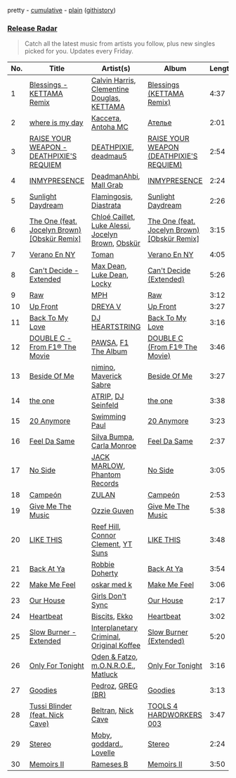 pretty - [cumulative](/playlists/cumulative/Release%20Radar.md) - [plain](/playlists/plain/37i9dQZEVXbsudmxBFKW7G) ([githistory](https://github.githistory.xyz/vitokorn/spotify-playlist-archive/blob/master/playlists/plain/37i9dQZEVXbsudmxBFKW7G))
### [Release Radar](https://open.spotify.com/playlist/37i9dQZEVXbsudmxBFKW7G)

> Catch all the latest music from artists you follow, plus new singles picked for you. Updates every Friday.

| No. | Title | Artist(s) | Album | Length |
|---|---|---|---|---|
| 1 | [Blessings - KETTAMA Remix](https://open.spotify.com/track/4dBT9YgndxaNS0Fp1PSHZ0) | [Calvin Harris](https://open.spotify.com/artist/7CajNmpbOovFoOoasH2HaY), [Clementine Douglas](https://open.spotify.com/artist/4DWuml4Jf6K81b5rAPwMb6), [KETTAMA](https://open.spotify.com/artist/3an9rnsXKPCAMlZgH4A0n4) | [Blessings (KETTAMA Remix)](https://open.spotify.com/album/1lvrQ3eXhtSoogIV7In3ZG) | 4:37 |
| 2 | [where is my day](https://open.spotify.com/track/0DtZbWMT1Z3Ud3CV8fx1AS) | [Кассета](https://open.spotify.com/artist/7C4UILJ6kxh8TRV8GGLCqy), [Antoha MC](https://open.spotify.com/artist/6OqmKFaRcw0f23m5PQ9CrL) | [Ателье](https://open.spotify.com/album/7uIEltG2KVg6DLzzxeorxf) | 2:01 |
| 3 | [RAISE YOUR WEAPON - DEATHPIXIE'S REQUIEM](https://open.spotify.com/track/5obuDv5EuMcxJxJ6DphVEb) | [DEATHPIXIE](https://open.spotify.com/artist/5uzPIJDzWAujemRDKiJMRj), [deadmau5](https://open.spotify.com/artist/2CIMQHirSU0MQqyYHq0eOx) | [RAISE YOUR WEAPON (DEATHPIXIE'S REQUIEM)](https://open.spotify.com/album/6LUA9B3JnKkQm2crUusayz) | 2:54 |
| 4 | [INMYPRESENCE](https://open.spotify.com/track/3iD5oPZwG59mzB3KPv0SUk) | [DeadmanAhbi](https://open.spotify.com/artist/5UP8VWsEUIx4qSgOIjZqmK), [Mall Grab](https://open.spotify.com/artist/7yF6JnFPDzgml2Ytkyl5D7) | [INMYPRESENCE](https://open.spotify.com/album/6GV7kfEk435ECmid2SCEOE) | 2:24 |
| 5 | [Sunlight Daydream](https://open.spotify.com/track/046loldPHjP3HeAHhDddDA) | [Flamingosis](https://open.spotify.com/artist/75cW8FFekyCjj0mfZM1Gfb), [Diastrata](https://open.spotify.com/artist/1Z1MedqFUlxM3OHqdHK7mx) | [Sunlight Daydream](https://open.spotify.com/album/4MLdnnjInby3ftK37c422w) | 2:26 |
| 6 | [The One (feat. Jocelyn Brown) [Obskür Remix]](https://open.spotify.com/track/0LbwAu16siBMH6jnRPM3Jc) | [Chloé Caillet](https://open.spotify.com/artist/68ywCN6ZpInbcilOfLBa3a), [Luke Alessi](https://open.spotify.com/artist/3Foat3c8Ui3HkvZghZAzQp), [Jocelyn Brown](https://open.spotify.com/artist/2ga5ADaBpljQ3YrCh99ZMq), [Obskür](https://open.spotify.com/artist/29MTNlaVntQaQiDyj8KGwx) | [The One (feat. Jocelyn Brown) [Obskür Remix]](https://open.spotify.com/album/3DDaASK8dwKf2cvJ7pyT0B) | 3:15 |
| 7 | [Verano En NY](https://open.spotify.com/track/7DxrTNmUprBMQ0RV45xreb) | [Toman](https://open.spotify.com/artist/7A0eeETj5gjPjvXLnskbfG) | [Verano En NY](https://open.spotify.com/album/6lwdsDlonNio6vDG42eUZu) | 4:05 |
| 8 | [Can't Decide - Extended](https://open.spotify.com/track/2aciLwRiSF9dCpPhIau2KC) | [Max Dean](https://open.spotify.com/artist/65TLDWbTJxYASqadmNAxvc), [Luke Dean](https://open.spotify.com/artist/2BhXOZ96YbOdXz8F6HVUw4), [Locky](https://open.spotify.com/artist/5ZwpRQ2GBK8tsd6x45Ngwa) | [Can't Decide (Extended)](https://open.spotify.com/album/1HuLUX6o0wFX6joxVHhs7f) | 5:26 |
| 9 | [Raw](https://open.spotify.com/track/2U9RtZORzcu54vkWI19PIL) | [MPH](https://open.spotify.com/artist/62SCu33InHVq97VaWw3eof) | [Raw](https://open.spotify.com/album/2CJ61dRA06lmlIw8hVvmak) | 3:12 |
| 10 | [Up Front](https://open.spotify.com/track/74X66DXVuSLDEOp3sR8GFL) | [DREYA V](https://open.spotify.com/artist/4EFAuQI8Ou0bmpf5Vh1P5P) | [Up Front](https://open.spotify.com/album/6eLVBuH7e14JC1pRR09kzP) | 3:27 |
| 11 | [Back To My Love](https://open.spotify.com/track/6w4Z8LfJ7aIU09mmkYADNt) | [DJ HEARTSTRING](https://open.spotify.com/artist/5tcwaJBUyEdxQxvieuQxU7) | [Back To My Love](https://open.spotify.com/album/26mbxEeOe1nc8tPPYZ1me0) | 3:16 |
| 12 | [DOUBLE C - From F1® The Movie](https://open.spotify.com/track/7jtFKlVjEgIBNaSOrAivCw) | [PAWSA](https://open.spotify.com/artist/4E0HD2PMY8kQJIjlShrLUS), [F1 The Album](https://open.spotify.com/artist/3aly4xJOy3LVznzvRIvFYC) | [DOUBLE C (From F1® The Movie)](https://open.spotify.com/album/0O7QslR65hRgv9YO2X4PuM) | 3:46 |
| 13 | [Beside Of Me](https://open.spotify.com/track/58o0HSUXC0oHTU7UvhyWuI) | [nimino](https://open.spotify.com/artist/5x0R3zoC09GMiRJomoexLV), [Maverick Sabre](https://open.spotify.com/artist/0ukgrNYk51TkMQr0f2Br4Q) | [Beside Of Me](https://open.spotify.com/album/2e03J5UadYijtdrdEfBLFL) | 3:27 |
| 14 | [the one](https://open.spotify.com/track/6uBOGvxsHEn9rJyzwQSc1Z) | [ATRIP](https://open.spotify.com/artist/4fu0Er7pG6kZZa7Awf3NMI), [DJ Seinfeld](https://open.spotify.com/artist/37YzpfBeFju8QRZ3g0Ha1Q) | [the one](https://open.spotify.com/album/6LntWVFC7jAmt6zIfFNFm1) | 3:38 |
| 15 | [20 Anymore](https://open.spotify.com/track/3N5tAq8nKHJ7pTwYJ4Fdhr) | [Swimming Paul](https://open.spotify.com/artist/5rEwPEAHq2q1yW3wF4av5s) | [20 Anymore](https://open.spotify.com/album/6IZKflTCERDvRIFGw6oISB) | 3:23 |
| 16 | [Feel Da Same](https://open.spotify.com/track/5Ajc6oBvDdeO09GlzYFW7f) | [Silva Bumpa](https://open.spotify.com/artist/2dPLkqesvPXpIlP65JoLrf), [Carla Monroe](https://open.spotify.com/artist/4S9LNSZusH3XflT3g32bqB) | [Feel Da Same](https://open.spotify.com/album/4YCC3uBhkoVU0Ku21mM3nx) | 2:37 |
| 17 | [No Side](https://open.spotify.com/track/3ztYhfBKBT5nGgJGCD2r1H) | [JACK MARLOW](https://open.spotify.com/artist/5qIDbjJ9VyV3eogXzEA6H3), [Phantom Records](https://open.spotify.com/artist/1dHcunJQkysyrXIhVS7rOE) | [No Side](https://open.spotify.com/album/0GVfHEsn0vQocktKI5S80t) | 3:05 |
| 18 | [Campeón](https://open.spotify.com/track/5TpWybXTsLTUAj4WcUYkP0) | [ZULAN](https://open.spotify.com/artist/2Yz9F5lQVc0p6SDxkw2BvF) | [Campeón](https://open.spotify.com/album/5O3GNoKOWUnyvUQoGSceKy) | 2:53 |
| 19 | [Give Me The Music](https://open.spotify.com/track/1J5fUB9YyqIba7v8eVDk3V) | [Ozzie Guven](https://open.spotify.com/artist/6VjxkdeZYfc1U2pC3JmwLy) | [Give Me The Music](https://open.spotify.com/album/6daGTMiUaHQG7zdxW5OTbr) | 5:38 |
| 20 | [LIKE THIS](https://open.spotify.com/track/2SJYkEl2Bbl4Kdi6SWJnmE) | [Reef Hill](https://open.spotify.com/artist/2AAsRd8D99qREVcW5qR0rX), [Connor Clement](https://open.spotify.com/artist/3af8oVQvHZhGIysjuqEOyU), [YT Suns](https://open.spotify.com/artist/3RqNMn9XZBop8Ft08voDL5) | [LIKE THIS](https://open.spotify.com/album/2Q9lWMyCF9zUVxJmfN43Tp) | 3:48 |
| 21 | [Back At Ya](https://open.spotify.com/track/02evyVGKt4jjuBAlgHzag5) | [Robbie Doherty](https://open.spotify.com/artist/2WuXRwEjXIjW5uVZOSxqYS) | [Back At Ya](https://open.spotify.com/album/6aQho6eImpDXTxfC8zoVhI) | 3:54 |
| 22 | [Make Me Feel](https://open.spotify.com/track/1GfJCWGLfdev016PSsrUO8) | [oskar med k](https://open.spotify.com/artist/28ntgpEkMU9Zm7F3gLDMhZ) | [Make Me Feel](https://open.spotify.com/album/1c6Y4gCvI7Ey2M07Ahvwva) | 3:06 |
| 23 | [Our House](https://open.spotify.com/track/3myWiCwtUveukdT4v4NcHF) | [Girls Don't Sync](https://open.spotify.com/artist/4SluGaQhJuMDsRRMf1PWKT) | [Our House](https://open.spotify.com/album/3yvVdXNaxwWQd6i6PhHORF) | 2:17 |
| 24 | [Heartbeat](https://open.spotify.com/track/42z3F0ZAieWd7RmyOuuqqH) | [Biscits](https://open.spotify.com/artist/052B9SONfhoScw7dgYWw5o), [Ekko](https://open.spotify.com/artist/4QKGlPUIuL7IzE4vsVwIu6) | [Heartbeat](https://open.spotify.com/album/1Q4zTa81s8VP7IassEY19p) | 3:02 |
| 25 | [Slow Burner - Extended](https://open.spotify.com/track/5a2UOFvqw76yUUS61vhloR) | [Interplanetary Criminal](https://open.spotify.com/artist/6uJ51uV5rYzu1MJkC4CceI), [Original Koffee](https://open.spotify.com/artist/1gWjcmBsveEYMxOZ0VRi32) | [Slow Burner (Extended)](https://open.spotify.com/album/4JqKtXkgLR7cS7k2Aa52PU) | 5:20 |
| 26 | [Only For Tonight](https://open.spotify.com/track/6STCwjymKob5lZcDdpKcTK) | [Oden & Fatzo](https://open.spotify.com/artist/2YEnrpAWWaNRFumgde1lLH), [m.O.N.R.O.E.](https://open.spotify.com/artist/6pDZzvzwjGXunH8FCb2ulo), [Matluck](https://open.spotify.com/artist/5CieAewiroqzWWxdsWuoNu) | [Only For Tonight](https://open.spotify.com/album/5IUlPTkjpkLiWCoFOh4oOo) | 3:16 |
| 27 | [Goodies](https://open.spotify.com/track/5TcsyxRBkIjgmaoSW9oaZL) | [Pedroz](https://open.spotify.com/artist/0pvhlBRoxPlAsW02LwKp3p), [GREG (BR)](https://open.spotify.com/artist/7K7I6veLj1PPzsrzVP6B79) | [Goodies](https://open.spotify.com/album/4y9b6DMmobsAxtUvMO7xcT) | 3:13 |
| 28 | [Tussi Blinder (feat. Nick Cave)](https://open.spotify.com/track/54MofiLlcf5oEhBm0kAl33) | [Beltran](https://open.spotify.com/artist/1jgSqmZTBltb5O2L7ErmEP), [Nick Cave](https://open.spotify.com/artist/1RM5gp0RFfjpJhCYFPB30p) | [TOOLS 4 HARDWORKERS 003](https://open.spotify.com/album/2pnyfQZDaMjZkxz3qvFn2V) | 3:47 |
| 29 | [Stereo](https://open.spotify.com/track/5ss1W6tV6FuxPaiC1yDHYJ) | [Moby](https://open.spotify.com/artist/3OsRAKCvk37zwYcnzRf5XF), [goddard.](https://open.spotify.com/artist/3yDDYheQFqfhKZXdjFQuuP), [Lovelle](https://open.spotify.com/artist/14zTM1cQHLvPExpqV4HdCx) | [Stereo](https://open.spotify.com/album/6LmzV6rY9jUecyjydmsrDR) | 2:24 |
| 30 | [Memoirs II](https://open.spotify.com/track/6DZcxAUtQYsOfNUHaIyiNq) | [Rameses B](https://open.spotify.com/artist/06EfEcjc0vdvI6VNL0soIO) | [Memoirs II](https://open.spotify.com/album/0X4XXmtPmaM2jAaLcCWIFP) | 3:50 |